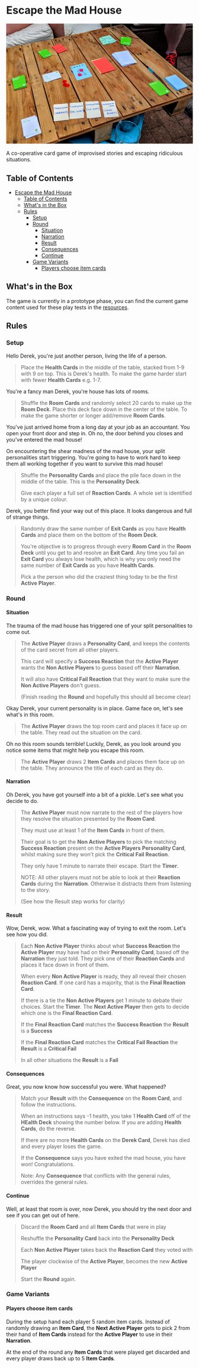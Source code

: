 # Escape the Mad House

![Escape the Mad House v3](assets/escape-the-madhouse-v3.jpg)

A co-operative card game of improvised stories and escaping ridiculous situations.

## Table of Contents

- [Escape the Mad House](#escape-the-mad-house)
  - [Table of Contents](#table-of-contents)
  - [What's in the Box](#whats-in-the-box)
  - [Rules](#rules)
    - [Setup](#setup)
    - [Round](#round)
      - [Situation](#situation)
      - [Narration](#narration)
      - [Result](#result)
      - [Consequences](#consequences)
      - [Continue](#continue)
    - [Game Variants](#game-variants)
      - [Players choose item cards](#players-choose-item-cards)

## What's in the Box

The game is currently in a prototype phase, you can find the current game content used for these
play tests in the [resources](RESOURCES.md).

## Rules

### Setup

Hello Derek, you're just another person, living the life of a person.

> Place the **Health Cards** in the middle of the table, stacked from 1-9 with 9 on top. This is Derek's health. To make the game harder start with fewer **Health Cards** e.g. 1-7.

You're a fancy man Derek, you're house has lots of rooms.

> Shuffle the **Room Cards** and randomly select 20 cards to make up the **Room Deck**. Place this deck face down in the center of the table. To make the game shorter or longer add/remove **Room Cards**.

You've just arrived home from a long day at your job as an accountant. You open your front door and step in. Oh no, the door behind you closes and you’ve entered the mad house!

On encountering the shear madness of the mad house, your split personalities start triggering. You're going to have to work hard to keep them all working together if you want to survive this mad house!

> Shuffle the **Personality Cards** and place the pile face down in the middle of the table. This is the **Personality Deck**.
>
> Give each player a full set of **Reaction Cards**. A whole set is identified by a unique colour.

Derek, you better find your way out of this place. It looks dangerous and full of strange things.

> Randomly draw the same number of **Exit Cards** as you have **Health Cards** and place them on the bottom of the **Room Deck**.
>
> You're objective is to progress through every **Room Card** in the **Room Deck** until you get to and resolve an **Exit Card**. Any time you fail an **Exit Card** you always lose health, which is why you only need the same number of **Exit Cards** as you have **Health Cards**.
>
> Pick a the person who did the craziest thing today to be the first **Active Player**.

### Round

#### Situation

The trauma of the mad house has triggered one of your split personalities to come out.

> The **Active Player** draws a **Personality Card**, and keeps the contents of the card secret from all other players.
>
> This card will specify a **Success Reaction** that the **Active Player** wants the **Non Active Players** to guess based off their **Narration**.
>
> It will also have **Critical Fail Reaction** that they want to make sure the **Non Active Players** don't guess.
>
> (Finish reading the **Round** and hopefully this should all become clear)

Okay Derek, your current personality is in place. Game face on, let's see what's in this room.

> The **Active Player** draws the top room card and places it face up on the table. They read out the situation on the card.

Oh no this room sounds terrible! Luckily, Derek, as you look around you notice some items that might help you escape this room.

> The **Active Player** draws 2 **Item Cards** and places them face up on the table. They announce the title of each card as they do.

#### Narration

Oh Derek, you have got yourself into a bit of a pickle. Let's see what you decide to do.

> The **Active Player** must now narrate to the rest of the players how they resolve the situation presented by the **Room Card**.
>
> They must use at least 1 of the **Item Cards** in front of them.
>
> Their goal is to get the **Non Active Players** to pick the matching **Success Reaction** present on the **Active Players** **Personality Card**, whilst making sure they won't pick the **Critical Fail Reaction**.
>
> They only have 1 minute to narrate their escape. Start the **Timer**.
>
> NOTE: All other players must not be able to look at their **Reaction Cards** during the **Narration**. Otherwise it distracts them from listening to the story.
>
> (See how the Result step works for clarity)

#### Result

Wow, Derek, wow. What a fascinating way of trying to exit the room. Let's see how you did.

> Each **Non Active Player** thinks about what **Success Reaction** the **Active Player** may have had on their **Personality Card**, based off the **Narration** they just told. They pick one of their **Reaction Cards** and places it face down in front of them.
>
> When every **Non Active Player** is ready, they all reveal their chosen **Reaction Card**. If one card has a majority, that is the **Final Reaction Card**.
>
> If there is a tie the **Non Active Players** get 1 minute to debate their choices. Start the **Timer**. The **Next Active Player** then gets to decide which one is the **Final Reaction Card**.
>
> If the **Final Reaction Card** matches the **Success Reaction** the **Result** is a **Success**
>
> If the **Final Reaction Card** matches the **Critical Fail Reaction** the **Result** is a **Critical Fail**
>
> In all other situations the **Result** is a **Fail**

#### Consequences

Great, you now know how successful you were. What happened?

> Match your **Result** with the **Consequence** on the **Room Card**, and follow the instructions.
>
> When an instructions says -1 health, you take 1 **Health Card** off of the **HEalth Deck** showing the number below. If you are adding **Health Cards**, do the reverse.
>
> If there are no more **Health Cards** on the **Derek Card**, Derek has died and every player loses the game.
>
> If the **Consequence** says you have exited the mad house, you have won! Congratulations.
>
> Note: Any **Consequence** that conflicts with the general rules, overrides the general rules.

#### Continue

Well, at least that room is over, now Derek, you should try the next door and see if you can get out of here.

> Discard the **Room Card** and all **Item Cards** that were in play
>
> Reshuffle the **Personality Card** back into the **Personality Deck**
>
> Each **Non Active Player** takes back the **Reaction Card** they voted with
>
> The player clockwise of the **Active Player**, becomes the new **Active Player**
>
> Start the **Round** again.

### Game Variants

#### Players choose item cards

During the setup hand each player 5 random item cards. Instead of randomly drawing an **Item Card**, the **Next Active Player** gets to pick 2 from their hand of **Item Cards** instead for the **Active Player** to use in their **Narration**.

At the end of the round any **Item Cards** that were played get discarded and every player draws back up to 5 **Item Cards**.

